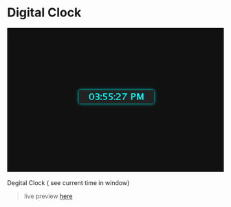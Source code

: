 # Digital Clock

![customdropdown](./Digiclock.png)

Degital Clock ( see current time in window)

> live preview [here](https://digital-clock-blond.vercel.app/)
